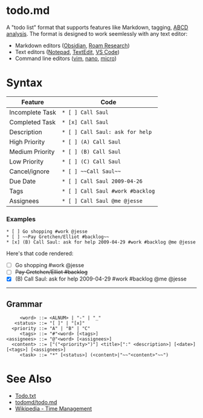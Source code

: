 # todo.md

A "todo list" format that supports features like Markdown, tagging, [ABCD analysis](https://en.wikipedia.org/wiki/Time_management#ABCD_analysis). The format is designed to work seemlessly with any text editor:
  * Markdown editors ([Obsidian](https://obsidian.md/), [Roam Research](https://roamresearch.com/))
  * Text editors ([Notepad](https://apps.microsoft.com/store/detail/windows-notepad/9MSMLRH6LZF3?hl=en-us&gl=us), [TextEdit](https://support.apple.com/guide/textedit/welcome/mac), [VS Code](https://code.visualstudio.com/docs/languages/markdown))
  * Command line editors ([vim](https://www.vim.org/), [nano](https://www.nano-editor.org/), [micro](https://micro-editor.github.io/))

# Syntax
| Feature | Code |
| --- | --- |
| Incomplete Task | `* [ ] Call Saul` |
| Completed Task | `* [x] Call Saul` |
| Description | `* [ ] Call Saul: ask for help` |
| High Priority | `* [ ] (A) Call Saul` |
| Medium Priority | `* [ ] (B) Call Saul` |
| Low Priority | `* [ ] (C) Call Saul` |
| Cancel/ignore | `* [ ] ~~Call Saul~~` |
| Due Date | `* [ ] Call Saul 2009-04-26` |
| Tags | `* [ ] Call Saul #work #backlog` |
| Assignees | `* [ ] Call Saul @me @jesse` |

### Examples

```
* [ ] Go shopping #work @jesse
* [ ] ~~Pay Gretchen/Elliot #backlog~~
* [x] (B) Call Saul: ask for help 2009-04-29 #work #backlog @me @jesse
```

Here's that code rendered:
* [ ] Go shopping #work @jesse
* [ ] ~~Pay Gretchen/Elliot #backlog~~
* [x] (B) Call Saul: ask for help 2009-04-29 #work #backlog @me @jesse

---

## Grammar

```
     <word> ::= <ALNUM> | "-" | "_"
   <status> ::= "[ ]" | "[x]"
  <priority ::= "A" | "B" | "C"
     <tags> ::= "#"<word> [<tags>]
<assignees> ::= "@"<word> [<assignees>]
  <content> ::= ["("<priority>")"] <title>[":" <description>] [<date>] [<tags>] [<assignees>]
     <task> ::= "*" [<status>] (<content>|"~~"<content>"~~")
```

# See Also
* [Todo.txt](http://todotxt.org/)
* [todomd/todo.md](https://github.com/todomd/todo.md)
* [Wikipedia - Time Management](https://en.wikipedia.org/wiki/Time_management)
